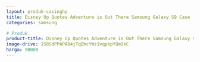 ```yaml
---
layout: produk-casinghp
title: Disney Up Quotes Adventure is Out There Samsung Galaxy S9 Case
categories: samsung

# Produk
product-title: Disney Up Quotes Adventure is Out There Samsung Galaxy S9 Case
image-drive: 1S8SdPPAPA84jTqDhcYWz1vqpkpYQm9kC
harga: 90000
---
```

